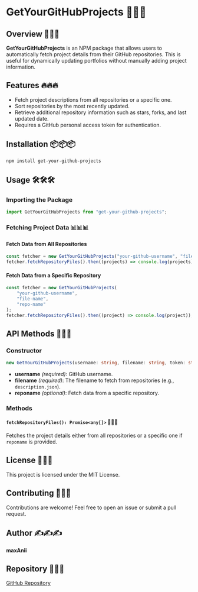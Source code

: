 # GetYourGitHubProjects 🚀🚀🚀

## Overview 🎯🎯🎯

**GetYourGitHubProjects** is an NPM package that allows users to automatically
fetch project details from their GitHub repositories. This is useful for
dynamically updating portfolios without manually adding project information.

## Features 🔥🔥🔥

- Fetch project descriptions from all repositories or a specific one.
- Sort repositories by the most recently updated.
- Retrieve additional repository information such as stars, forks, and last
  updated date.
- Requires a GitHub personal access token for authentication.

## Installation 📦📦📦

```sh
npm install get-your-github-projects
```

## Usage 🛠️🛠️🛠️

### Importing the Package

```ts
import GetYourGitHubProjects from "get-your-github-projects";
```

### Fetching Project Data 📊📊📊

#### Fetch Data from All Repositories

```ts
const fetcher = new GetYourGitHubProjects("your-github-username", "file-name");
fetcher.fetchRepositoryFiles().then((projects) => console.log(projects));
```

#### Fetch Data from a Specific Repository

```ts
const fetcher = new GetYourGitHubProjects(
	"your-github-username",
	"file-name",
	"repo-name"
);
fetcher.fetchRepositoryFiles().then((project) => console.log(project));
```

## API Methods 📖📖📖

### Constructor

```ts
new GetYourGitHubProjects(username: string, filename: string, token: string, reponame?: string)
```

- **username** _(required)_: GitHub username.
- **filename** _(required)_: The filename to fetch from repositories (e.g.,
  `description.json`).
- **reponame** _(optional)_: Fetch data from a specific repository.

### Methods

#### `fetchRepositoryFiles(): Promise<any[]>` 📂📂📂

Fetches the project details either from all repositories or a specific one if
`reponame` is provided.

## License 📜📜📜

This project is licensed under the MIT License.

## Contributing 🤝🤝🤝

Contributions are welcome! Feel free to open an issue or submit a pull request.

## Author ✍️✍️✍️

**maxAnii**

## Repository 🔗🔗🔗

[GitHub Repository](https://github.com/maxAnii/get-your-github-projects)
